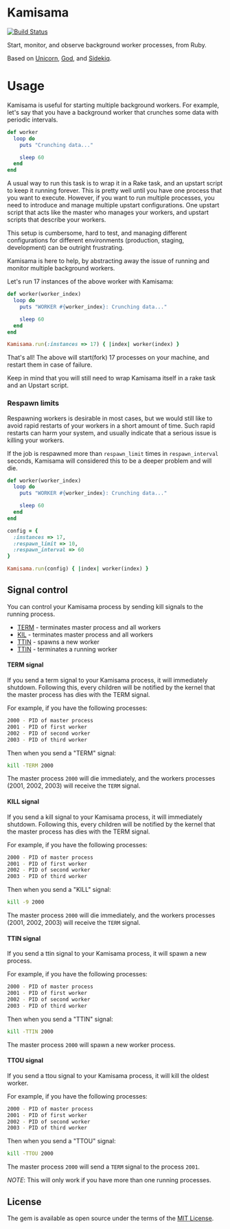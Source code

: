 # Kamisama

[![Build Status](https://semaphoreci.com/api/v1/shiroyasha/kamisama/branches/master/badge.svg)](https://semaphoreci.com/shiroyasha/kamisama)

Start, monitor, and observe background worker processes, from Ruby.

Based on [Unicorn](), [God](), and [Sidekiq]().

# Usage

Kamisama is useful for starting multiple background workers. For example, let's
say that you have a background worker that crunches some data with periodic
intervals.

``` ruby
def worker
  loop do
    puts "Crunching data..."

    sleep 60
  end
end
```

A usual way to run this task is to wrap it in a Rake task, and an upstart script
to keep it running forever. This is pretty well until you have one process that
you want to execute. However, if you want to run multiple processes, you need to
introduce and manage multiple upstart configurations. One upstart script that
acts like the master who manages your workers, and upstart scripts that describe
your workers.

This setup is cumbersome, hard to test, and managing different configurations
for different environments (production, staging, development) can be outright
frustrating.

Kamisama is here to help, by abstracting away the issue of running and monitor
multiple background workers.

Let's run 17 instances of the above worker with Kamisama:

``` ruby
def worker(worker_index)
  loop do
    puts "WORKER #{worker_index}: Crunching data..."

    sleep 60
  end
end

Kamisama.run(:instances => 17) { |index| worker(index) }
```

That's all! The above will start(fork) 17 processes on your machine, and restart
them in case of failure.

Keep in mind that you will still need to wrap Kamisama itself in a rake task
and an Upstart script.

### Respawn limits

Respawning workers is desirable in most cases, but we would still like to avoid
rapid restarts of your workers in a short amount of time. Such rapid restarts
can harm your system, and usually indicate that a serious issue is killing
your workers.

If the job is respawned more than `respawn_limit` times in `respawn_interval`
seconds, Kamisama will considered this to be a deeper problem and will die.

``` ruby
def worker(worker_index)
  loop do
    puts "WORKER #{worker_index}: Crunching data..."

    sleep 60
  end
end

config = {
  :instances => 17,
  :respawn_limit => 10,
  :respawn_interval => 60
}

Kamisama.run(config) { |index| worker(index) }
```

## Signal control

You can control your Kamisama process by sending kill signals to the running
process.

- [TERM](#term-signal) - terminates master process and all workers
- [KIL](#kill-signal)  - terminates master process and all workers
- [TTIN](#ttin-signal) - spawns a new worker
- [TTIN](#ttou-signal) - terminates a running worker

#### TERM signal

If you send a term signal to your Kamisama process, it will immediately
shutdown. Following this, every children will be notified by the kernel that the
master process has dies with the TERM signal.

For example, if you have the following processes:

``` bash
2000 - PID of master process
2001 - PID of first worker
2002 - PID of second worker
2003 - PID of third worker
```

Then when you send a "TERM" signal:

``` bash
kill -TERM 2000
```

The master process `2000` will die immediately, and the workers processes
(2001, 2002, 2003) will receive the `TERM` signal.

#### KILL signal

If you send a kill signal to your Kamisama process, it will immediately
shutdown. Following this, every children will be notified by the kernel that the
master process has dies with the TERM signal.

For example, if you have the following processes:

``` bash
2000 - PID of master process
2001 - PID of first worker
2002 - PID of second worker
2003 - PID of third worker
```

Then when you send a "KILL" signal:

``` bash
kill -9 2000
```

The master process `2000` will die immediately, and the workers processes
(2001, 2002, 2003) will receive the `TERM` signal.

#### TTIN signal

If you send a ttin signal to your Kamisama process, it will spawn a new process.

For example, if you have the following processes:

``` bash
2000 - PID of master process
2001 - PID of first worker
2002 - PID of second worker
2003 - PID of third worker
```

Then when you send a "TTIN" signal:

``` bash
kill -TTIN 2000
```

The master process `2000` will spawn a new worker process.

#### TTOU signal

If you send a ttou signal to your Kamisama process, it will kill the oldest
worker.

For example, if you have the following processes:

``` bash
2000 - PID of master process
2001 - PID of first worker
2002 - PID of second worker
2003 - PID of third worker
```

Then when you send a "TTOU" signal:

``` bash
kill -TTOU 2000
```

The master process `2000` will send a `TERM` signal to the process `2001`.

*NOTE*: This will only work if you have more than one running processes.

## License

The gem is available as open source under the terms of the
[MIT License](http://opensource.org/licenses/MIT).
